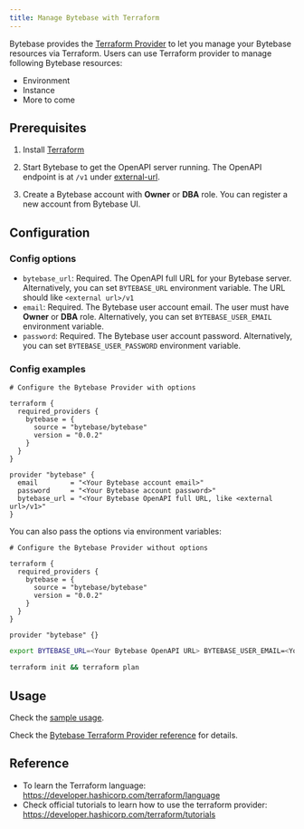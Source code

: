 ```yaml
---
title: Manage Bytebase with Terraform
---
```


Bytebase provides the [Terraform Provider](https://registry.terraform.io/providers/bytebase/bytebase) to let you manage your Bytebase resources via Terraform. Users can use Terraform provider to manage following Bytebase resources:

- Environment
- Instance
- More to come

## Prerequisites

1. Install [Terraform](https://developer.hashicorp.com/terraform/downloads?product_intent=terraform)

2. Start Bytebase to get the OpenAPI server running. The OpenAPI endpoint is at `/v1` under [external-url](/docs/get-started/install/external-url).

3. Create a Bytebase account with **Owner** or **DBA** role. You can register a new account from Bytebase UI.

## Configuration

### Config options

- `bytebase_url`: Required. The OpenAPI full URL for your Bytebase server. Alternatively, you can set `BYTEBASE_URL` environment variable. The URL should like `<external url>/v1`
- `email`: Required. The Bytebase user account email. The user must have **Owner** or **DBA** role. Alternatively, you can set `BYTEBASE_USER_EMAIL` environment variable.
- `password`: Required. The Bytebase user account password. Alternatively, you can set `BYTEBASE_USER_PASSWORD` environment variable.

### Config examples

```hcl
# Configure the Bytebase Provider with options

terraform {
  required_providers {
    bytebase = {
      source = "bytebase/bytebase"
      version = "0.0.2"
    }
  }
}

provider "bytebase" {
  email        = "<Your Bytebase account email>"
  password     = "<Your Bytebase account password>"
  bytebase_url = "<Your Bytebase OpenAPI full URL, like <external url>/v1>"
}
```

You can also pass the options via environment variables:

```hcl
# Configure the Bytebase Provider without options

terraform {
  required_providers {
    bytebase = {
      source = "bytebase/bytebase"
      version = "0.0.2"
    }
  }
}

provider "bytebase" {}
```

```bash
export BYTEBASE_URL=<Your Bytebase OpenAPI URL> BYTEBASE_USER_EMAIL=<Your Bytebase account email> BYTEBASE_USER_PASSWORD=<Your Bytebase account password>

terraform init && terraform plan
```

## Usage

Check the [sample usage](https://github.com/bytebase/terraform-provider-bytebase/blob/main/examples/main.tf).

Check the [Bytebase Terraform Provider reference](https://registry.terraform.io/providers/bytebase/bytebase/latest/docs) for details.

## Reference

- To learn the Terraform language: https://developer.hashicorp.com/terraform/language
- Check official tutorials to learn how to use the terraform provider: https://developer.hashicorp.com/terraform/tutorials
